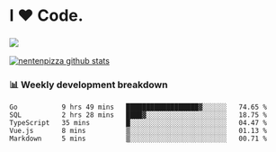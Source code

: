 # I ❤️ Code.

### ![](http://img.shields.io/badge/Go-language-blue?style=for-the-badge&logo=appveyor)
[![nentenpizza github stats](https://github-readme-stats.vercel.app/api?username=nentenpizza&count_private=true)](https://github.com/anuraghazra/github-readme-stats)

### 📊 Weekly development breakdown

<!--START_SECTION:waka-->
```text
Go           9 hrs 49 mins   ██████████████████▓░░░░░░   74.65 % 
SQL          2 hrs 28 mins   ████▓░░░░░░░░░░░░░░░░░░░░   18.75 % 
TypeScript   35 mins         █░░░░░░░░░░░░░░░░░░░░░░░░   04.47 % 
Vue.js       8 mins          ▒░░░░░░░░░░░░░░░░░░░░░░░░   01.13 % 
Markdown     5 mins          ▒░░░░░░░░░░░░░░░░░░░░░░░░   00.71 % 
```
<!--END_SECTION:waka-->

